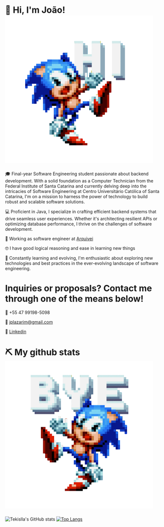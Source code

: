 
# 👋 Hi, I'm João! ![sonic hi](https://github.com/Tekislla/Tekislla/blob/main/sonic%20hi.gif)


🎓 Final-year Software Engineering student passionate about backend development. With a solid foundation as a Computer Technician from the Federal Institute of Santa Catarina and currently delving deep into the intricacies of Software Engineering at Centro Universitário Católica of Santa Catarina, I'm on a mission to harness the power of technology to build robust and scalable software solutions.

💻 Proficient in Java, I specialize in crafting efficient backend systems that drive seamless user experiences. Whether it's architecting resilient APIs or optimizing database performance, I thrive on the challenges of software development.

💼 Working as software engineer at <a href="https://www.arquivei.com.br">Arquivei</a>

🤓 I have good logical reasoning and ease in learning new things

🌱 Constantly learning and evolving, I'm enthusiastic about exploring new technologies and best practices in the ever-evolving landscape of software engineering.


# Inquiries or proposals? Contact me through one of the means below!
📲 +55 47 99198-5098

📩 jplazarim@gmail.com

👥 <a href="https://www.linkedin.com/in/joão-pedro-lazarim-de-souza-819a4320a/">Linkedin</a>


# ⛏ My github stats ![sonic bye](https://github.com/Tekislla/Tekislla/blob/main/sonic%20bye.gif)


![Tekislla's GitHub stats](https://github-readme-stats.vercel.app/api?username=tekislla&show_icons=true&theme=tokyonight) [![Top Langs](https://github-readme-stats.vercel.app/api/top-langs/?username=tekislla&layout=compact&theme=tokyonight)](https://github.com/anuraghazra/github-readme-stats)

